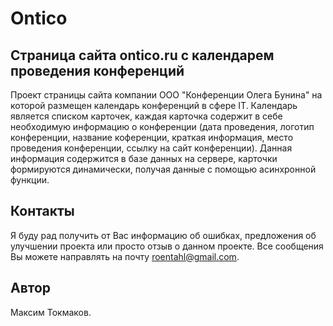 # Ontico

Страница сайта ontico.ru с календарем проведения конференций
------------------------------------------------------------

Проект страницы сайта компании ООО "Конференции Олега Бунина" на которой 
размещен календарь конференций в сфере IT. Календарь является списком карточек,
каждая карточка содержит в себе необходимую информацию о конференции 
(дата проведения, логотип конференции, название коференции, краткая информация, 
место проведения конференции, ссылку на сайт конференции). Данная информация
содержится в базе данных на сервере, карточки формируются динамически, получая
данные с помощью асинхронной функции.

Контакты
--------

Я буду рад получить от Вас информацию об ошибках, предложения об улучшении проекта
или просто отзыв о данном проекте. Все сообщения Вы можете направлять на почту
roentahl@gmail.com.

Автор
-----

Максим Токмаков.
